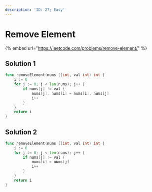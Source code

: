 ```yaml
---
description: 'ID: 27; Easy'
---
```


# Remove Element

{% embed url="https://leetcode.com/problems/remove-element/" %}

## Solution 1

```go
func removeElement(nums []int, val int) int {
    i := 0
    for j := 0; j < len(nums); j++ {
        if nums[j] != val {
            nums[j], nums[i] = nums[i], nums[j]
            i++
        } 
    }
    return i
}
```

## Solution 2

```go
func removeElement(nums []int, val int) int {
    i := 0
    for j := 0; j < len(nums); j++ {
        if nums[j] != val {
            nums[i] = nums[j]
            i++
        } 
    }
    return i
}
```

